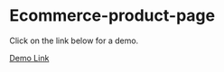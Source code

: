 # Ecommerce-product-page
Click on the link below for a demo.

[Demo Link](https://ecommerce-product-page-thatsdivyansh.netlify.app/)